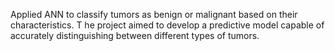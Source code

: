 Applied ANN to classify tumors as benign or malignant based on their characteristics. T
he project aimed to develop a predictive model capable of accurately distinguishing between different types of tumors.
